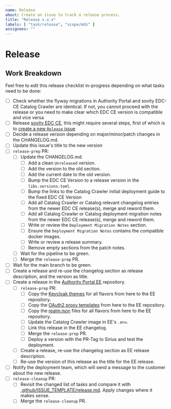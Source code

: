 ```yaml
---
name: Release
about: Create an issue to track a release process.
title: "Release x.x.x"
labels: [ "task/release", "scope/mds" ]
assignees: ""
---
```


# Release

## Work Breakdown

Feel free to edit this release checklist in-progress depending on what tasks need to be done:

- [ ] Check whether the flyway migrations in Authority Portal and sovity EDC-CE Catalog Crawler are identical. If not, you cannot proceed with the release or you need to make clear which EDC CE version is compatible and vice versa
- [ ] Release [sovity EDC CE](https://github.com/sovity/edc-ce), this might require several steps, first of which is
  to [create a new `Release` issue](https://github.com/sovity/edc-ce/issues/new/choose)
- [ ] Decide a release version depending on major/minor/patch changes in the CHANGELOG.md.
- [ ] Update this issue's title to the new version
- [ ] `release-prep` PR:
    - [ ] Update the CHANGELOG.md.
        - [ ] Add a clean `Unreleased` version.
        - [ ] Add the version to the old section.
        - [ ] Add the current date to the old version.
        - [ ] Bump the EDC CE Version to a release version in the `libs.versions.toml`.
        - [ ] Bump the links to the Catalog Crawler initial deployment guide to the fixed EDC CE Version
        - [ ] Add all Catalog Crawler or Catalog relevant changelog entries from the newer EDC CE release(s), merge and
          reword them.
        - [ ] Add all Catalog Crawler or Catalog deployment migration notes from the newer EDC CE release(s), merge and
          reword them.
        - [ ] Write or review the `Deployment Migration Notes` section.
        - [ ] Ensure the `Deployment Migration Notes` contains the compatible docker images.
        - [ ] Write or review a release summary.
        - [ ] Remove empty sections from the patch notes.
    - [ ] Wait for the pipeline to be green.
    - [ ] Merge the `release-prep` PR.
- [ ] Wait for the main branch to be green.
- [ ] Create a release and re-use the changelog section as release description, and the version as title.
- [ ] Create a release in the [Authority Portal EE](https://github.com/sovity/authority-portal-ee) repository.
    - [ ] `release-prep` PR:
        - [ ] Copy the [Keycloak themes](https://github.com/sovity/authority-portal/tree/main/authority-portal-keycloak) for all flavors
          from here to the EE repository.
        - [ ] Copy
          the [OAuth2 proxy templates](https://github.com/sovity/authority-portal/tree/main/authority-portal-oauth2-proxy)
          from here to the EE repository.
        - [ ] Copy
          the [realm.json](https://github.com/sovity/authority-portal/blob/main/authority-portal-backend/authority-portal-quarkus/src/main/resources/realm.json) files for all flavors
          from here to the EE repository.
        - [ ] Update the Catalog Crawler image in EE's `.env`.
        - [ ] Link this release in the EE changelog.
        - [ ] Merge the `release-prep` PR.
        - [ ] Deploy a version with the PR-Tag to Sirius and test the deployment.
    - [ ] Create a release, re-use the changelog section as EE release description.
    - [ ] Re-use the version of this release as the title for the EE release.
- [ ] Notify the deployment team, which will send a message to the customer about the new release.
- [ ] `release-cleanup` PR:
    - [ ] Revisit the changed list of tasks and compare it
      with [.github/ISSUE_TEMPLATE/release.md](https://github.com/sovity/authority-portal/blob/main/.github/ISSUE_TEMPLATE/release.md).
      Apply changes where it makes sense.
    - [ ] Merge the `release-cleanup` PR.